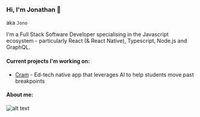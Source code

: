 ### Hi, I'm Jonathan 👋  

aka `Jono`

I'm a Full Stack Software Developer specialising in the Javascript ecosystem - particularly React (& React Native), Typescript, Node.js and GraphQL.

#### Current projects I'm working on: 

* [Cram](https://github.com/raphaelj274/cram/) - Ed-tech native app that leverages AI to help students move past breakpoints


#### About me:



![alt text](https://devhumor.com/content/uploads/images/May2018/this.png "Logo Title Text 1")
<!--
**raphaelj274/raphaelj274** is a ✨ _special_ ✨ repository because its `README.md` (this file) appears on your GitHub profile.

Here are some ideas to get you started:

- 🔭 I’m currently working on ...
- 🌱 I’m currently learning ...
- 👯 I’m looking to collaborate on ...
- 🤔 I’m looking for help with ...
- 💬 Ask me about ...
- 📫 How to reach me: ...
- 😄 Pronouns: ...
- ⚡ Fun fact: ...
-->
